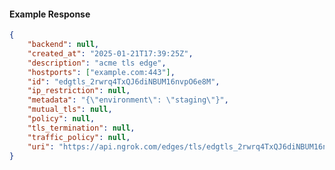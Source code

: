 <!-- Code generated for API Clients. DO NOT EDIT. -->

#### Example Response

```json
{
	"backend": null,
	"created_at": "2025-01-21T17:39:25Z",
	"description": "acme tls edge",
	"hostports": ["example.com:443"],
	"id": "edgtls_2rwrq4TxQJ6diNBUM16nvpO6e8M",
	"ip_restriction": null,
	"metadata": "{\"environment\": \"staging\"}",
	"mutual_tls": null,
	"policy": null,
	"tls_termination": null,
	"traffic_policy": null,
	"uri": "https://api.ngrok.com/edges/tls/edgtls_2rwrq4TxQJ6diNBUM16nvpO6e8M"
}
```
